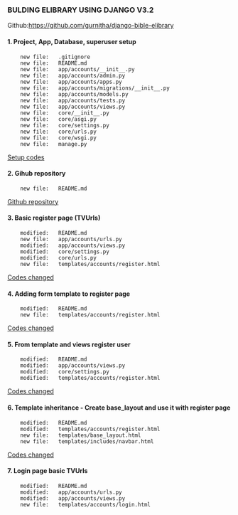 ### BULDING ELIBRARY USING DJANGO V3.2

Github:https://github.com/gurnitha/django-bible-elibrary

#### 1. Project, App, Database, superuser setup

        new file:   .gitignore
        new file:   README.md
        new file:   app/accounts/__init__.py
        new file:   app/accounts/admin.py
        new file:   app/accounts/apps.py
        new file:   app/accounts/migrations/__init__.py
        new file:   app/accounts/models.py
        new file:   app/accounts/tests.py
        new file:   app/accounts/views.py
        new file:   core/__init__.py
        new file:   core/asgi.py
        new file:   core/settings.py
        new file:   core/urls.py
        new file:   core/wsgi.py
        new file:   manage.py

<a href="https://github.com/gurnitha/django-bible-elibrary/commit/54a0fee2e4ca17bca8f48de0fdab25a11f0fadfd" target="_blank">Setup codes</a>



#### 2. Gihub repository

        new file:   README.md

<a href="https://github.com/gurnitha/django-bible-elibrary" target="_blank">Github repository</a>



#### 3. Basic register page (TVUrls)

        modified:   README.md
        new file:   app/accounts/urls.py
        modified:   app/accounts/views.py
        modified:   core/settings.py
        modified:   core/urls.py
        new file:   templates/accounts/register.html

<a href="https://github.com/gurnitha/django-bible-elibrary/commit/8a14de1fd59bf58a1339d0f8b9da7c67f3956229" target="_blank">Codes changed</a>


#### 4. Adding form template to register page

        modified:   README.md
        new file:   templates/accounts/register.html

<a href="https://github.com/gurnitha/django-bible-elibrary/commit/61fb593fe6e92952c0497f4855f4af92e33fd6b7" target="_blank">Codes changed</a>


#### 5. From template and views register user

        modified:   README.md
        modified:   app/accounts/views.py
        modified:   core/settings.py
        modified:   templates/accounts/register.html

<a href="https://github.com/gurnitha/django-bible-elibrary/commit/d3b95fc5e8567fc2ff3e34242ac1cf555df650e4" target="_blank">Codes changed</a>


#### 6. Template inheritance - Create base_layout and use it with register page

        modified:   README.md
        modified:   templates/accounts/register.html
        new file:   templates/base_layout.html
        new file:   templates/includes/navbar.html

<a href="https://github.com/gurnitha/django-bible-elibrary/commit/ff33aff1dfb8c8a2eed6c5daf83db74a4e9f1aa7" target="_blank">Codes changed</a>


#### 7. Login page basic TVUrls

        modified:   README.md
        modified:   app/accounts/urls.py
        modified:   app/accounts/views.py
        new file:   templates/accounts/login.html


















































































































































































